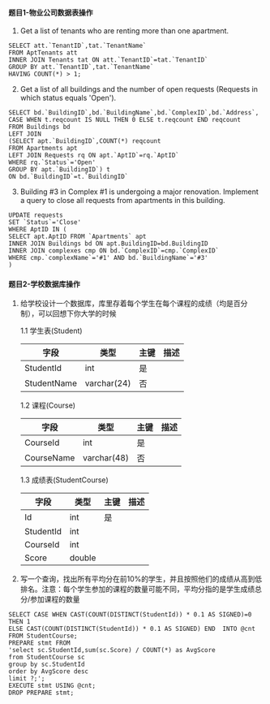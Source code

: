 #### 题目1-物业公司数据表操作
1. Get a list of tenants who are renting more than one apartment. 
```
SELECT att.`TenantID`,tat.`TenantName`
FROM AptTenants att 
INNER JOIN Tenants tat ON att.`TenantID`=tat.`TenantID`
GROUP BY att.`TenantID`,tat.`TenantName`
HAVING COUNT(*) > 1;
```
2. Get a list of all buildings and the number of open requests (Requests in which status equals 'Open'). 
```
SELECT bd.`BuildingID`,bd.`BuildingName`,bd.`ComplexID`,bd.`Address`,
CASE WHEN t.reqcount IS NULL THEN 0 ELSE t.reqcount END reqcount
FROM Buildings bd 
LEFT JOIN
(SELECT apt.`BuildingID`,COUNT(*) reqcount
FROM Apartments apt
LEFT JOIN Requests rq ON apt.`AptID`=rq.`AptID`
WHERE rq.`Status`='Open'
GROUP BY apt.`BuildingID`) t
ON bd.`BuildingID`=t.`BuildingID`
```
3. Building #3 in Complex #1 is undergoing a major renovation. Implement a query to close all requests from apartments in this building.  
```
UPDATE requests
SET `Status`='Close'
WHERE AptID IN (
SELECT apt.AptID FROM `Apartments` apt 
INNER JOIN Buildings bd ON apt.BuildingID=bd.BuildingID
INNER JOIN complexes cmp ON bd.`ComplexID`=cmp.`ComplexID`
WHERE cmp.`complexName`='#1' AND bd.`BuildingName`='#3'
)
```

#### 题目2-学校数据库操作
1. 给学校设计一个数据库，库里存着每个学生在每个课程的成绩（均是百分制），可以回想下你大学的时候

   1.1 学生表(Student)

   | 字段        | 类型        | 主键 | 描述 |
   | ----------- | ----------- | ---- | ---- |
   | StudentId   | int         | 是   |      |
   | StudentName | varchar(24) | 否   |      |

   1.2 课程(Course)

   | 字段       | 类型        | 主键 | 描述 |
   | ---------- | ----------- | ---- | ---- |
   | CourseId   | int         | 是   |      |
   | CourseName | varchar(48) | 否   |      |

   1.3 成绩表(StudentCourse)

   | 字段      | 类型   | 主键 | 描述 |
   | --------- | ------ | ---- | ---- |
   | Id        | int    | 是   |      |
   | StudentId | int    |      |      |
   | CourseId  | int    |      |      |
   | Score     | double |      |      |

   

2. 写一个查询，找出所有平均分在前10%的学生，并且按照他们的成绩从高到低排名。注意：每个学生参加的课程的数量可能不同，平均分指的是学生成绩总分/参加课程的数量
```
SELECT CASE WHEN CAST(COUNT(DISTINCT(StudentId)) * 0.1 AS SIGNED)=0 THEN 1
ELSE CAST(COUNT(DISTINCT(StudentId)) * 0.1 AS SIGNED) END  INTO @cnt FROM StudentCourse;
PREPARE stmt FROM 
'select sc.StudentId,sum(sc.Score) / COUNT(*) as AvgScore
from StudentCourse sc 
group by sc.StudentId
order by AvgScore desc
limit ?;';
EXECUTE stmt USING @cnt;
DROP PREPARE stmt;
```

